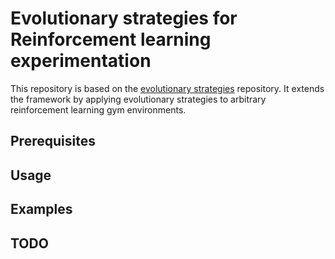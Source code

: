 # Evolutionary strategies for Reinforcement learning experimentation

This repository is based on the <a href="https://github.com/OhGreat/evolutionary_algorithms">evolutionary strategies</a> repository. It extends the framework by applying evolutionary strategies to arbitrary reinforcement learning gym environments. 

## Prerequisites


## Usage


## Examples


## TODO
